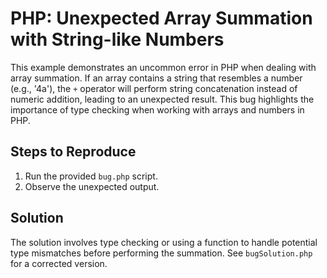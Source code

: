 # PHP: Unexpected Array Summation with String-like Numbers
This example demonstrates an uncommon error in PHP when dealing with array summation. If an array contains a string that resembles a number (e.g., '4a'), the `+` operator will perform string concatenation instead of numeric addition, leading to an unexpected result.  This bug highlights the importance of type checking when working with arrays and numbers in PHP.

## Steps to Reproduce
1. Run the provided `bug.php` script.
2. Observe the unexpected output.

## Solution
The solution involves type checking or using a function to handle potential type mismatches before performing the summation. See `bugSolution.php` for a corrected version.